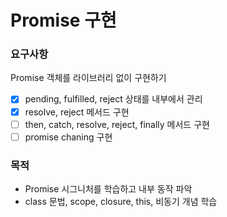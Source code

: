 # Promise 구현

### 요구사항

Promise 객체를 라이브러리 없이 구현하기

- [x] pending, fulfilled, reject 상태를 내부에서 관리
- [x] resolve, reject 메서드 구현
- [ ] then, catch, resolve, reject, finally 메서드 구현
- [ ] promise chaning 구현

### 목적

- Promise 시그니처를 학습하고 내부 동작 파악
- class 문법, scope, closure, this, 비동기 개념 학습

